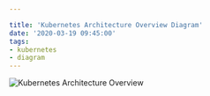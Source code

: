 ```yaml
---

title: 'Kubernetes Architecture Overview Diagram'
date: '2020-03-19 09:45:00'
tags:
- kubernetes
- diagram
---
```


![Kubernetes Architecture Overview](https://raw.githubusercontent.com/rizkidoank/rizkidoank.github.io/master/_posts/kubernetes-architecture.jpg)
